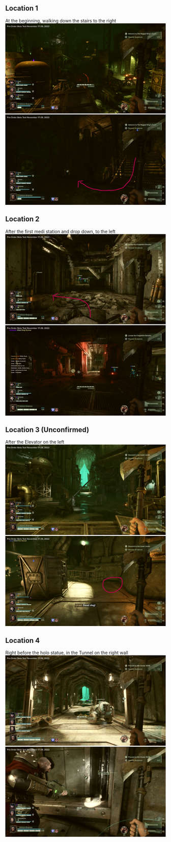 ## Location 1
At the beginning, walking down the stairs to the right
![](images/20221123053839_1.jpg)
![](images/20221123053854_1_edit.jpg)
## Location 2
After the first medi station and drop down, to the left
![](images/20221123054432_1_edit.jpg)
![](images/20221123054424_1.jpg)
## Location 3 (Unconfirmed)
After the Elevator on the left
![](images/20221123054852_1.jpg)
![](images/20221123054916_1_edit.jpg)
## Location 4
Right before the holo statue, in the Tunnel on the right wall
![](images/20221123061958_1.jpg)
![](images/20221123061950_1.jpg)